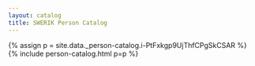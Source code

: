 ```yaml
---
layout: catalog
title: SWERIK Person Catalog
---
```

{% assign p = site.data._person-catalog.i-PtFxkgp9UjThfCPgSkCSAR %}
{% include person-catalog.html p=p %}


